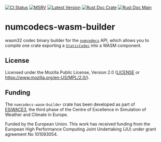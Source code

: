 [![CI Status]][workflow] [![MSRV]][repo] [![Latest Version]][crates.io] [![Rust Doc Crate]][docs.rs] [![Rust Doc Main]][docs]

[CI Status]: https://img.shields.io/github/actions/workflow/status/juntyr/numcodecs-rs/ci.yml?branch=main
[workflow]: https://github.com/juntyr/numcodecs-rs/actions/workflows/ci.yml?query=branch%3Amain

[MSRV]: https://img.shields.io/badge/MSRV-1.87.0-blue
[repo]: https://github.com/juntyr/numcodecs-rs

[Latest Version]: https://img.shields.io/crates/v/numcodecs-wasm-builder
[crates.io]: https://crates.io/crates/numcodecs-wasm-builder

[Rust Doc Crate]: https://img.shields.io/docsrs/numcodecs-wasm-builder
[docs.rs]: https://docs.rs/numcodecs-wasm-builder/

[Rust Doc Main]: https://img.shields.io/badge/docs-main-blue
[docs]: https://juntyr.github.io/numcodecs-rs/numcodecs_wasm_builder

# numcodecs-wasm-builder

wasm32 codec binary builder for the [`numcodecs`] API, which allows you to compile one crate exporting a [`StaticCodec`] into a WASM component.

[`numcodecs`]: https://docs.rs/numcodecs/0.2/numcodecs/
[`StaticCodec`]: https://docs.rs/numcodecs/latest/numcodecs/trait.StaticCodec.html

## License

Licensed under the Mozilla Public License, Version 2.0 ([LICENSE](LICENSE) or https://www.mozilla.org/en-US/MPL/2.0/).

## Funding

The `numcodecs-wasm-builder` crate has been developed as part of [ESiWACE3](https://www.esiwace.eu), the third phase of the Centre of Excellence in Simulation of Weather and Climate in Europe.

Funded by the European Union. This work has received funding from the European High Performance Computing Joint Undertaking (JU) under grant agreement No 101093054.
